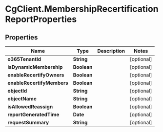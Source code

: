 # CgClient.MembershipRecertificationReportProperties

## Properties

Name | Type | Description | Notes
------------ | ------------- | ------------- | -------------
**o365TenantId** | **String** |  | [optional] 
**isDynamicMembership** | **Boolean** |  | [optional] 
**enableRecertifyOwners** | **Boolean** |  | [optional] 
**enableRecertifyMembers** | **Boolean** |  | [optional] 
**objectId** | **String** |  | [optional] 
**objectName** | **String** |  | [optional] 
**isAllowedReassign** | **Boolean** |  | [optional] 
**reportGeneratedTime** | **Date** |  | [optional] 
**requestSummary** | **String** |  | [optional] 



